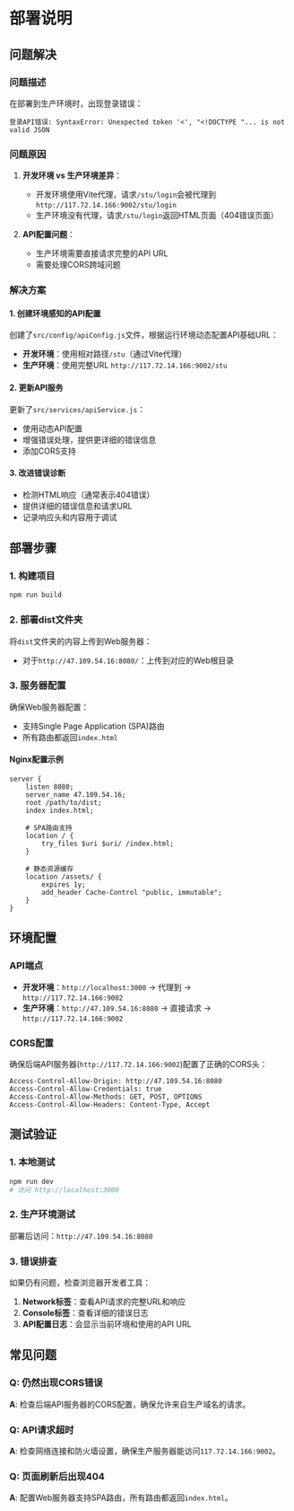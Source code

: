 # 部署说明

## 问题解决

### 问题描述
在部署到生产环境时，出现登录错误：
```
登录API错误: SyntaxError: Unexpected token '<', "<!DOCTYPE "... is not valid JSON
```

### 问题原因
1. **开发环境 vs 生产环境差异**：
   - 开发环境使用Vite代理，请求`/stu/login`会被代理到`http://117.72.14.166:9002/stu/login`
   - 生产环境没有代理，请求`/stu/login`返回HTML页面（404错误页面）

2. **API配置问题**：
   - 生产环境需要直接请求完整的API URL
   - 需要处理CORS跨域问题

### 解决方案

#### 1. 创建环境感知的API配置
创建了`src/config/apiConfig.js`文件，根据运行环境动态配置API基础URL：

- **开发环境**：使用相对路径`/stu`（通过Vite代理）
- **生产环境**：使用完整URL `http://117.72.14.166:9002/stu`

#### 2. 更新API服务
更新了`src/services/apiService.js`：
- 使用动态API配置
- 增强错误处理，提供更详细的错误信息
- 添加CORS支持

#### 3. 改进错误诊断
- 检测HTML响应（通常表示404错误）
- 提供详细的错误信息和请求URL
- 记录响应头和内容用于调试

## 部署步骤

### 1. 构建项目
```bash
npm run build
```

### 2. 部署dist文件夹
将`dist`文件夹的内容上传到Web服务器：
- 对于`http://47.109.54.16:8080/`：上传到对应的Web根目录

### 3. 服务器配置
确保Web服务器配置：
- 支持Single Page Application (SPA)路由
- 所有路由都返回`index.html`

#### Nginx配置示例
```nginx
server {
    listen 8080;
    server_name 47.109.54.16;
    root /path/to/dist;
    index index.html;

    # SPA路由支持
    location / {
        try_files $uri $uri/ /index.html;
    }

    # 静态资源缓存
    location /assets/ {
        expires 1y;
        add_header Cache-Control "public, immutable";
    }
}
```

## 环境配置

### API端点
- **开发环境**：`http://localhost:3000` → 代理到 → `http://117.72.14.166:9002`
- **生产环境**：`http://47.109.54.16:8080` → 直接请求 → `http://117.72.14.166:9002`

### CORS配置
确保后端API服务器(`http://117.72.14.166:9002`)配置了正确的CORS头：
```
Access-Control-Allow-Origin: http://47.109.54.16:8080
Access-Control-Allow-Credentials: true
Access-Control-Allow-Methods: GET, POST, OPTIONS
Access-Control-Allow-Headers: Content-Type, Accept
```

## 测试验证

### 1. 本地测试
```bash
npm run dev
# 访问 http://localhost:3000
```

### 2. 生产环境测试
部署后访问：`http://47.109.54.16:8080`

### 3. 错误排查
如果仍有问题，检查浏览器开发者工具：
1. **Network标签**：查看API请求的完整URL和响应
2. **Console标签**：查看详细的错误日志
3. **API配置日志**：会显示当前环境和使用的API URL

## 常见问题

### Q: 仍然出现CORS错误
**A**: 检查后端API服务器的CORS配置，确保允许来自生产域名的请求。

### Q: API请求超时
**A**: 检查网络连接和防火墙设置，确保生产服务器能访问`117.72.14.166:9002`。

### Q: 页面刷新后出现404
**A**: 配置Web服务器支持SPA路由，所有路由都返回`index.html`。 